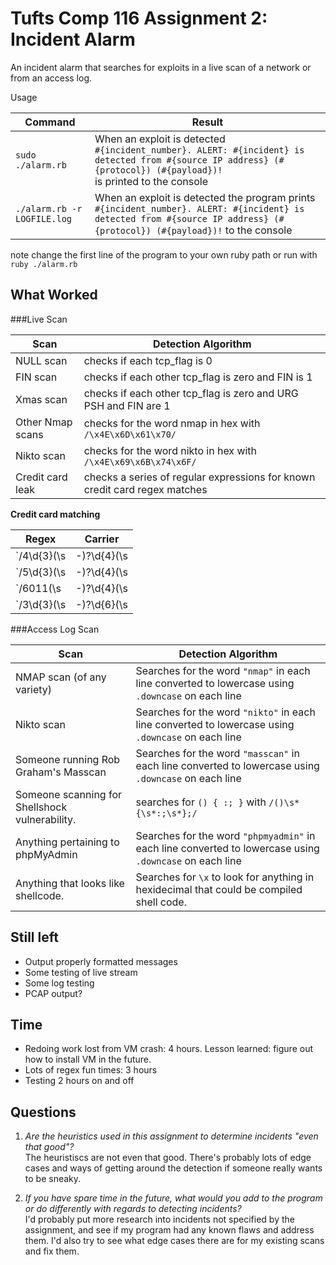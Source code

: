 # Tufts Comp 116 Assignment 2: Incident Alarm
An incident alarm that searches for exploits in a live scan of a network or from an access log.

Usage

Command | Result
---|---
`sudo ./alarm.rb` | When an exploit is detected <br> `#{incident_number}. ALERT: #{incident} is detected from #{source IP address} (#{protocol}) (#{payload})!` <br> is printed to the console
`./alarm.rb -r LOGFILE.log` | When an exploit is detected the program prints  `#{incident_number}. ALERT: #{incident} is detected from #{source IP address} (#{protocol}) (#{payload})!`  to the console

note change the first line of the program to your own ruby path or run with `ruby ./alarm.rb`

## What Worked
###Live Scan

Scan | Detection Algorithm
---|---
NULL scan | checks if each tcp_flag is 0
FIN scan | checks if each other tcp_flag is zero and FIN is 1
Xmas scan | checks if each other tcp_flag is zero and URG PSH and FIN are 1
Other Nmap scans | checks for the word nmap in hex with `/\x4E\x6D\x61\x70/`
Nikto scan | checks for the word nikto in hex with `/\x4E\x69\x6B\x74\x6F/`
Credit card leak | checks a series of regular expressions for known credit card regex matches

**Credit card matching**

Regex | Carrier
---|---
`/4\d{3}(\s|-)?\d{4}(\s|-)?\d{4}(\s|-)?\d{4}/` | Visa
`/5\d{3}(\s|-)?\d{4}(\s|-)?\d{4}(\s|-)?\d{4}/` | MasterCard
`/6011(\s|-)?\d{4}(\s|-)?\d{4}(\s|-)?\d{4}/`| Discover
`/3\d{3}(\s|-)?\d{6}(\s|-)?\d{5}/` | American Express

###Access Log Scan

Scan | Detection Algorithm
---|---
NMAP scan (of any variety) | Searches for the word `"nmap"` in each line converted to lowercase using `.downcase` on each line
Nikto scan | Searches for the word `"nikto"` in each line converted to lowercase using `.downcase` on each line
Someone running Rob Graham's Masscan | Searches for the word `"masscan"` in each line converted to lowercase using `.downcase` on each line
Someone scanning for Shellshock vulnerability.  | searches for `() { :; }` with `/()\s*{\s*:;\s*};/`
Anything pertaining to phpMyAdmin | Searches for the word `"phpmyadmin"` in each line converted to lowercase using `.downcase` on each line
Anything that looks like shellcode.  | Searches for `\x` to look for anything in hexidecimal that could be compiled shell code.


## Still left
- Output properly formatted messages
- Some testing of live stream
- Some log testing
- PCAP output?

## Time
- Redoing work lost from VM crash: 4 hours. Lesson learned: figure out how to install VM in the future.
- Lots of regex fun times: 3 hours
- Testing 2 hours on and off

## Questions
1. *Are the heuristics used in this assignment to determine incidents "even that good"?*    
The heuristiscs are not even that good.  There's probably lots of edge cases and ways of getting around the detection if someone really wants to be sneaky.

2. *If you have spare time in the future, what would you add to the program or do differently with regards to detecting incidents?*    
I'd probably put more research into incidents not specified by the assignment, and see if my program had any known flaws and address them.  I'd also try to see what edge cases there are for my existing scans and fix them.
